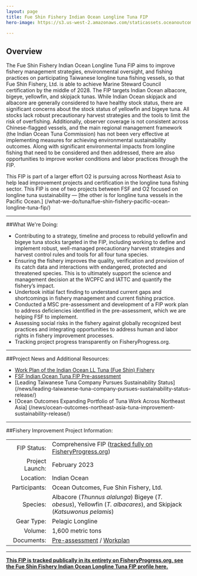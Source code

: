 ```yaml
---
layout: page 
title: Fue Shin Fishery Indian Ocean Longline Tuna FIP
hero-image: https://s3.us-west-2.amazonaws.com/staticassets.oceanoutcomes.org/hero+photos/FSF-IO-FIP-profile-hero.png

---
```

<h2>Overview</h2>

The Fue Shin Fishery Indian Ocean Longline Tuna FIP aims to improve fishery management strategies, environmental oversight, and fishing practices on participating Taiwanese longline tuna fishing vessels, so that Fue Shin Fishery, Ltd. is able to achieve Marine Steward Council certification by the middle of 2028. The FIP targets Indian Ocean albacore, bigeye, yellowfin, and skipjack tunas. While Indian Ocean skipjack and albacore are generally considered to have healthy stock status, there are significant concerns about the stock status of yellowfin and bigeye tuna. All stocks lack robust precautionary harvest strategies and the tools to limit the risk of overfishing. Additionally, observer coverage is not consistent across Chinese-flagged vessels, and the main regional management framework (the Indian Ocean Tuna Commission) has not been very effective at implementing measures for achieving environmental sustainability outcomes. Along with significant environmental impacts from longline fishing that need to be considered and then addressed, there are also opportunities to improve worker conditions and labor practices through the FIP.

This FIP is part of a larger effort O2 is pursuing across Northeast Asia to help lead improvement projects and certification in the longline tuna fishing sector. This FIP is one of two projects between FSF and O2 focused on longline tuna sustainability — [the other is for longline tuna vessels in the Pacific Ocean.] (/what-we-do/tuna/fue-shin-fishery-pacific-ocean-longline-tuna-fip/)

---

##What We're Doing:

* Contributing to a strategy, timeline and process to rebuild yellowfin and bigeye tuna stocks targeted in the FIP, including working to define and implement robust, well-managed precautionary harvest strategies and harvest control rules and tools for all four tuna species.
* Ensuring the fishery improves the quality, verification and provision of its catch data and interactions with endangered, protected and threatened species. This is to ultimately support the science and management decision at the WCPFC and IATTC and quantify the fishery’s impact.
* Undertook initial fact finding to understand current gaps and shortcomings in fishery management and current fishing practice.
* Conducted a MSC pre-assessment and development of a FIP work plan to address deficiencies identified in the pre-assessment, which we are helping FSF to implement.
* Assessing social risks in the fishery against globally recognized best practices and integrating opportunities to address human and labor rights in fishery improvement processes.
* Tracking project progress transparently on FisheryProgress.org.

---

##Project News and Additional Resources:

* <a href="https://s3.us-west-2.amazonaws.com/staticassets.oceanoutcomes.org/supporting+documents/Fishery+Project+Resources/Workplan+of+the+Indian+Ocean+LL+Tuna+(Fue+Shin)+Fishery+April23.pdf" target="_blank">Work Plan of the Indian Ocean LL Tuna (Fue Shin) Fishery</a>
* <a href="https://s3.us-west-2.amazonaws.com/staticassets.oceanoutcomes.org/supporting+documents/Fishery+Project+Resources/FINAL+FSF+Indian+Ocean+Tuna+FIP+Pre-assessment+April23.pdf" target="blank">FSF Indian Ocean Tuna FIP Pre-assessment</a>
* [Leading Taiwanese Tuna Company Pursues Sustainability Status] (/news/leading-taiwanese-tuna-company-pursues-sustainability-status-release/)
* [Ocean Outcomes Expanding Portfolio of Tuna Work Across Northeast Asia] (/news/ocean-outcomes-northeast-asia-tuna-improvement-sustainability-release/)

---

##Fishery Improvement Project Information:

|||
| ---: | --- |
| FIP Status: | Comprehensive FIP (<a href=" " target="_blank">tracked fully on FisheryProgress.org</a>) |
| Project Launch: | February 2023 |
| Location: | Indian Ocean |
| Participants: | Ocean Outcomes, Fue Shin Fishery, Ltd. |
| Species: | Albacore (*Thunnus alalunga*) Bigeye (*T. obesus*), Yellowfin (*T. albacares*), and Skipjack (*Katsuwonus pelamis*) |
| Gear Type: | Pelagic Longline |
| Volume: | 1,600 metric tons |
| Documents: | <a href="https://s3.us-west-2.amazonaws.com/staticassets.oceanoutcomes.org/supporting+documents/Fishery+Project+Resources/Workplan+of+the+Indian+Ocean+LL+Tuna+(Fue+Shin)+Fishery+April23.pdf" target="_blank">Pre-assessment</a> / <a href="https://s3.us-west-2.amazonaws.com/staticassets.oceanoutcomes.org/supporting+documents/Fishery+Project+Resources/FINAL+FSF+Indian+Ocean+Tuna+FIP+Pre-assessment+April23.pdf" target="_blank">Workplan</a> |

---

<a href="" target="_blank">**This FIP is tracked publically in its entirety on FisheryProgress.org, see the Fue Shin Fishery Indian Ocean Longline Tuna FIP profile here.**</a>

